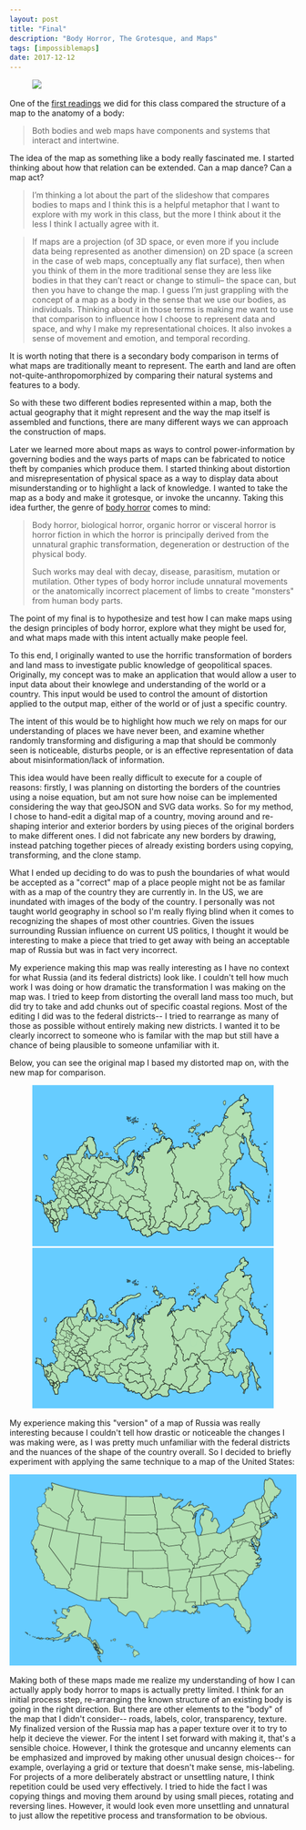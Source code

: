 ```yaml
---
layout: post
title: "Final"
description: "Body Horror, The Grotesque, and Maps"
tags: [impossiblemaps]
date: 2017-12-12
--- 
```


<figure>
	<img src="/images/badrussia.png">
</figure>

One of the [first readings](http://maptime.io/anatomy-of-a-web-map/#0) we did for this class compared the structure of a map to the anatomy of a body: 

>Both bodies and web maps have components and systems that interact and intertwine.

The idea of the map as something like a body really fascinated me. I started thinking about how that relation can be extended. Can a map dance? Can a map act? 

>I’m thinking a lot about the part of the slideshow that compares bodies to maps and I think this is a helpful metaphor that I want to explore with my work in this class, but the more I think about it the less I think I actually agree with it.

>If maps are a projection (of 3D space, or even more if you include data being represented as another dimension) on 2D space (a screen in the case of web maps, conceptually any flat surface), then when you think of them in the more traditional sense they are less like bodies in that they can’t react or change to stimuli– the space can, but then you have to change the map. I guess I’m just grappling with the concept of a map as a body in the sense that we use our bodies, as individuals. Thinking about it in those terms is making me want to use that comparison to influence how I choose to represent data and space, and why I make my representational choices. It also invokes a sense of movement and emotion, and temporal recording.

It is worth noting that there is a secondary body comparison in terms of what maps are traditionally meant to represent. The earth and land are often not-quite-anthropomorphized by comparing their natural systems and features to a body. 

So with these two different bodies represented within a map, both the actual geography that it might represent and the way the map itself is assembled and functions, there are many different ways we can approach the construction of maps.

Later we learned more about maps as ways to control power-information by governing bodies and the ways parts of maps can be fabricated to notice theft by companies which produce them. I started thinking about distortion and misrepresentation of physical space as a way to display data about misunderstanding or to highlight a lack of knowledge. I wanted to take the map as a body and make it grotesque, or invoke the uncanny. Taking this idea further, the genre of [body horror](https://en.wikipedia.org/wiki/List_of_body_horror_media) comes to mind:

>Body horror, biological horror, organic horror or visceral horror is horror fiction in which the horror is principally derived from the unnatural graphic transformation, degeneration or destruction of the physical body.
>
>  Such works may deal with decay, disease, parasitism, mutation or mutilation. Other types of body horror include unnatural movements or the anatomically incorrect placement of limbs to create "monsters" from human body parts.

The point of my final is to hypothesize and test how I can make maps using the design principles of body horror, explore what they might be used for, and what maps made with this intent actually make people feel.

To this end, I originally wanted to use the horrific transformation of borders and land mass to investigate public knowledge of geopolitical spaces. Originally, my concept was to make an application that would allow a user to input data about their knowlege and understanding of the world or a country. This input would be used to control the amount of distortion applied to the output map, either of the world or of just a specific country. 

The intent of this would be to highlight how much we rely on maps for our understanding of places we have never been, and examine whether randomly transforming and disfiguring a map that should be commonly seen is noticeable, disturbs people, or is an effective representation of data about misinformation/lack of information.

This idea would have been really difficult to execute for a couple of reasons: firstly, I was planning on distorting the borders of the countries using a noise equation, but am not sure how noise can be implemented considering the way that geoJSON and SVG data works. So for my method, I chose to hand-edit a digital map of a country, moving around and re-shaping interior and exterior borders by using pieces of the original borders to make different ones. I did not fabricate any new borders by drawing, instead patching together pieces of already existing borders using copying, transforming, and the clone stamp. 

What I ended up deciding to do was to push the boundaries of what would be accepted as a "correct" map of a place people might not be as familar with as a map of the country they are currently in. In the US, we are inundated with images of the body of the country. I personally was not taught world geography in school so I'm really flying blind when it comes to recognizing the shapes of most other countries. Given the issues surrounding Russian influence on current US politics, I thought it would be interesting to make a piece that tried to get away with being an acceptable map of Russia but was in fact very incorrect. 

My experience making this map was really interesting as I have no context for what Russia (and its federal districts) look like. I couldn't tell how much work I was doing or how dramatic the transformation I was making on the map was. I tried to keep from distorting the overall land mass too much, but did try to take and add chunks out of specific coastal regions. Most of the editing I did was to the federal districts-- I tried to rearrange as many of those as possible without entirely making new districts. I wanted it to be clearly incorrect to someone who is familar with the map but still have a chance of being plausible to someone unfamiliar with it.

Below, you can see the original map I based my distorted map on, with the new map for comparison.

<figure>
	<img src="/images/correctrussia.png">
	<img src="/images/badrussia-comparison.png">
</figure>

My experience making this "version" of a map of Russia was really interesting because I couldn't tell how drastic or noticeable the changes I was making were, as I was pretty much unfamiliar with the federal districts and the nuances of the shape of the country overall. So I decided to briefly experiment with applying the same technique to a map of the United States: 

<img src="/images/badusa.png">

Making both of these maps made me realize my understanding of how I can actually apply body horror to maps is actually pretty limited. I think for an initial process step, re-arranging the known structure of an existing body is going in the right direction. But there are other elements to the "body" of the map that I didn't consider-- roads, labels, color, transparency, texture. My finalized version of the Russia map has a paper texture over it to try to help it decieve the viewer. For the intent I set forward with making it, that's a sensible choice. However, I think the grotesque and uncanny elements can be emphasized and improved by making other unusual design choices-- for example, overlaying a grid or texture that doesn't make sense, mis-labeling. For projects of a more deliberately abstract or unsettling nature, I think repetition could be used very effectively. I tried to hide the fact I was copying things and moving them around by using small pieces, rotating and reversing lines. However, it would look even more unsettling and unnatural to just allow the repetitive process and transformation to be obvious.



